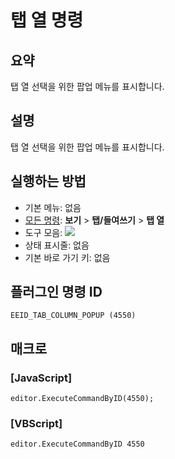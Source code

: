 # 탭 열 명령

## 요약

탭 열 선택을 위한 팝업 메뉴를 표시합니다.

## 설명

탭 열 선택을 위한 팝업 메뉴를 표시합니다.

## 실행하는 방법

- 기본 메뉴: 없음
- [모든 명령](../tools/all_commands): **보기** \> **탭/들여쓰기** \> **탭 열**
- 도구 모음:
![](../../images/tab_column24x16..png)
- 상태 표시줄: 없음
- 기본 바로 가기 키: 없음

## 플러그인 명령 ID

```
EEID_TAB_COLUMN_POPUP (4550)
```

## 매크로

### \[JavaScript\]

```
editor.ExecuteCommandByID(4550);
```

### \[VBScript\]

```
editor.ExecuteCommandByID 4550
```
